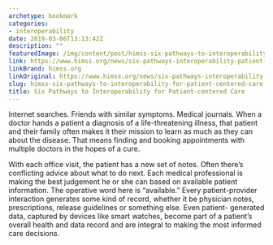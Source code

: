 ```yaml
---
archetype: bookmark
categories:
- interoperability
date: 2019-03-06T13:13:42Z
description: ""
featuredImage: /img/content/post/himss-six-pathways-to-interoperability-for-patient-centered-care.jpg
link: https://www.himss.org/news/six-pathways-interoperability-patient-centered-care
linkBrand: himss.org
linkOriginal: https://www.himss.org/news/six-pathways-interoperability-patient-centered-care
slug: himss-six-pathways-to-interoperability-for-patient-centered-care
title: Six Pathways to Interoperability for Patient-centered Care
---
```

Internet searches. Friends with similar symptoms. Medical journals. When a doctor hands a patient a diagnosis of a life-threatening illness, that patient and their family often makes it their mission to learn as much as they can about the disease. That means finding and booking appointments with multiple doctors in the hopes of a cure.

With each office visit, the patient has a new set of notes. Often there’s conflicting advice about what to do next. Each medical professional is making the best judgement he or she can based on available patient information. The operative word here is “available.” Every patient-provider interaction generates some kind of record, whether it be physician notes, prescriptions, release guidelines or something else. Even patient- generated data, captured by devices like smart watches, become part of a patient’s overall health and data record and are integral to making the most informed care decisions.

